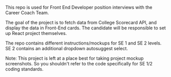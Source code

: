 This repo is used for Front End Developer position interviews with the Career Coach Team.

The goal of the project is to fetch data from College Scorecard API, and display the data in Front-End cards. The candidate will be responsible to set up React project themselves.

The repo contains different instructions/mockups for SE 1 and SE 2 levels. SE 2 contains an additional dropdown autosuggest select.

Note: This project is left at a place best for taking project mockup screenshots. So you shouldn't refer to the code specifically for SE 1/2 coding standards.